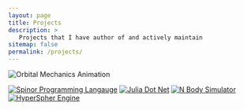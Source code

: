 ```yaml
---
layout: page
title: Projects
description: >
   Projects that I have author of and actively maintain
sitemap: false
permalink: /projects/
---
```


![Orbital Mechanics Animation](https://github.com/HyperSphereStudio/N-Body-Simulator/blob/main/Trajectory.gif)

[![Spinor Programming Langauge](https://github-readme-stats.vercel.app/api/pin/?username=HyperSphereStudio&repo=Spinor&show_owner=true)](https://github.com/thepracticaldev/dev.to)
[![Julia Dot Net](https://github-readme-stats.vercel.app/api/pin/?username=HyperSphereStudio&repo=JdotNET&show_owner=true)](https://github.com/thepracticaldev/dev.to)
[![N Body Simulator](https://github-readme-stats.vercel.app/api/pin/?username=HyperSphereStudio&repo=N-Body-Simulator&show_owner=true)](https://github.com/thepracticaldev/dev.to)
[![HyperSpher Engine](https://github-readme-stats.vercel.app/api/pin/?username=HyperSphereStudio&repo=HyperSphereEngine&show_owner=true)](https://github.com/thepracticaldev/dev.to)